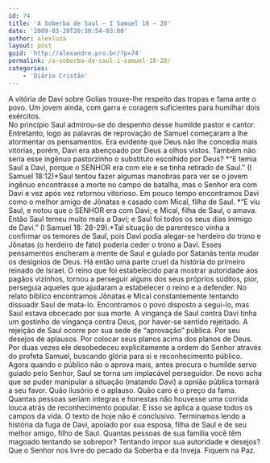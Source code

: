 ```yaml
---
id: 74
title: 'A Soberba de Saul – I Samuel 18 – 20'
date: '2009-03-29T20:30:54-03:00'
author: alexluza
layout: post
guid: 'http://alexandre.pro.br/?p=74'
permalink: /a-soberba-de-saul-i-samuel-18-20/
categories:
    - 'Diário Cristão'
---
```


<div>A vitória de Davi sobre Golias trouxe-lhe respeito das tropas e fama ante o povo. Um jovem ainda, com garra e coragem suficientes para humilhar dois exércitos.</div><div>No princípio Saul admirou-se do despenho desse humilde pastor e cantor. Entretanto, logo as palavras de reprovação de Samuel começaram a lhe atormentar os pensamentos. Era evidente que Deus não lhe concedia mais vitórias, porém, Davi era abençoado por Deus a olhos vistos. Também não seria esse ingênuo pastorzinho o substituto escolhido por Deus? *“E temia Saul a Davi, porque o SENHOR era com ele e se tinha retirado de Saul.” (I Samuel 18:12)*Saul tentou fazer algumas manobras para ver se o jovem ingênuo encontrasse a morte no campo de batalha, mas o Senhor era com Davi e vez após vez retornou vitorioso. Em pouco tempo encontramos Davi como o melhor amigo de Jônatas e casado com Mical, filha de Saul. *“E viu Saul, e notou que o SENHOR era com Davi; e Mical, filha de Saul, o amava. Então Saul temeu muito mais a Davi; e Saul foi todos os seus dias inimigo de Davi.” (I Samuel 18: 28-29).*Tal situação de parentesco vinha a confirmar os temores de Saul, pois Davi podia alegar-se herdeiro do trono e Jônatas (o herdeiro de fato) poderia ceder o trono a Davi. Esses pensamentos encheram a mente de Saul e guiado por Satanás tenta mudar os desígnios de Deus. Há então uma parte cruel da história do primeiro reinado de Israel. O reino que foi estabelecido para mostrar autoridade aos pagãos vizinhos, tornou a perseguir alguns dos seus próprios súditos, pior, perseguia aqueles que ajudaram a estabelecer o reino e a defender. No relato bíblico encontramos Jônatas e Mical constantemente tentando dissuadir Saul de mata-lo. Encontramos o povo disposto a segui-lo, mas Saul estava obcecado por sua morte. A vingança de Saul contra Davi tinha um gostinho de vingança contra Deus, por haver-se sentido rejeitado. A rejeição de Saul ocorre por sua sede de “aprovação” pública. Por seu desejos de aplausos. Por colocar seus planos acima dos planos de Deus. Por duas vezes ele desobedeceu explicitamente a ordem do Senhor através do profeta Samuel, buscando glória para si e reconhecimento público. Agora quando o público não o aprova mais, antes procura o humilde servo guiado pelo Senhor, Saul se torna um implacável perseguidor. De novo acha que se puder manipular a situação (matando Davi) a opnião pública tornará a seu favor. Quão ilusório é o aplauso. Quão caro é o preço da fama. Quantas pessoas seriam integras e honestas não houvesse uma corrida louca atrás de reconhecimento popular. E isso se aplica a quase todos os campos da vida. O texto de hoje não é conclusivo. Terminamos lendo a história da fuga de Davi, apoiado por sua esposa, filha de Saul e de seu melhor amigo, filho de Saul. Quantas pessoas de sua família você têm magoado tentando se sobrepor? Tentando impor sua autoridade e desejos? Que o Senhor nos livre do pecado da Soberba e da Inveja. Fiquem na Paz. </div>